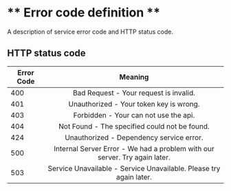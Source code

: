 # ** Error code definition **

A description of service error code and HTTP status code.

## HTTP status code

| Error Code  | Meaning                                                                    |
| ----------- | :------------------------------------------------------------------------: |
| 400         | Bad Request - Your request is invalid.                                     |
| 401         | Unauthorized - Your token key is wrong.                                    |
| 403         | Forbidden - Your can not use the api.                                      |
| 404         | Not Found - The specified could not be found.                              |
| 424         | Unauthorized - Dependency service error.                                   |
| 500         | Internal Server Error - We had a problem with our server. Try again later. |
| 503         | Service Unavailable - Service Unavailable. Please try again later.         |